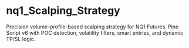 # nq1_Scalping_Strategy
Precision volume-profile-based scalping strategy for NQ1 Futures. Pine Script v6 with POC detection, volatility filters, smart entries, and dynamic TP/SL logic.
